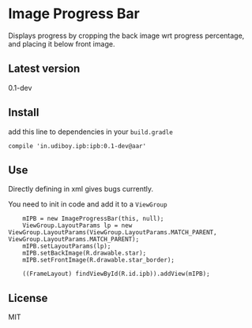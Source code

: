Image Progress Bar
==================

Displays progress by cropping the back image wrt progress percentage, and placing it below front image.

Latest version
--------------

0.1-dev

Install
---------

add this line to dependencies in your `build.gradle`


    compile 'in.udiboy.ipb:ipb:0.1-dev@aar'


Use
--------

Directly defining in xml gives bugs currently.

You need to init in code and add it to a `ViewGroup`

        mIPB = new ImageProgressBar(this, null);
        ViewGroup.LayoutParams lp = new ViewGroup.LayoutParams(ViewGroup.LayoutParams.MATCH_PARENT, ViewGroup.LayoutParams.MATCH_PARENT);
        mIPB.setLayoutParams(lp);
        mIPB.setBackImage(R.drawable.star);
        mIPB.setFrontImage(R.drawable.star_border);

        ((FrameLayout) findViewById(R.id.ipb)).addView(mIPB);

License
-----------

MIT



